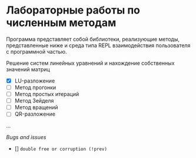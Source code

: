 # Лабораторные работы по численным методам

Программа представляет собой библиотеки, реализующие методы, представленные ниже и среда типа REPL взаимодействия пользователя с программной частью.

Решение систем линейных уравнений и нахождение собственных значений матриц
- [x] LU-разложение
- [ ] Метод прогонки
- [ ] Метод простых итераций
- [ ] Метод Зейделя
- [ ] Метод вращений
- [ ] QR-разложение

...

*Bugs and issues*
- [] `double free or corruption (!prev)`
